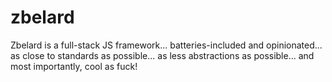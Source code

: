 # zbelard
Zbelard is a full-stack JS framework... batteries-included and opinionated... as close to standards as possible... as less abstractions as possible... and most importantly, cool as fuck!
